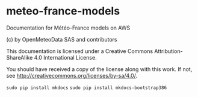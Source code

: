# meteo-france-models
Documentation for Météo-France models on AWS


(c) by OpenMeteoData SAS and contributors

This documentation is licensed under a
Creative Commons Attribution-ShareAlike 4.0 International License.

You should have received a copy of the license along with this
work. If not, see <http://creativecommons.org/licenses/by-sa/4.0/>.


`sudo pip install mkdocs`
`sudo pip install mkdocs-bootstrap386`
